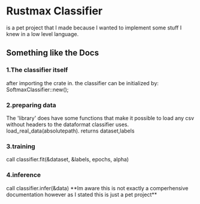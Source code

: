 <h1>Rustmax Classifier</h1>
is a pet project that I made because I wanted to implement some stuff I knew in a low level language.

<h2>Something like the Docs</h2>
<h3>1.The classifier itself</h3>
after importing the crate in. the classifier can be initialized by:
  SoftmaxClassifier::<num_features, num_classes>new();
<h3>2.preparing data</h3>
The 'library' does have some functions that make it possible to load any csv without headers to the dataformat classifier uses. load_real_data<num_features, num_classes>(absolutepath).
returns dataset,labels
<h3>3.training</h3>
call classifier.fit(&dataset, &labels, epochs, alpha)
<h3>4.inference</h3>
call classifier.infer(&data)
**Im aware this is not exactly a comperhensive documentation however as I stated this is just a pet project**
